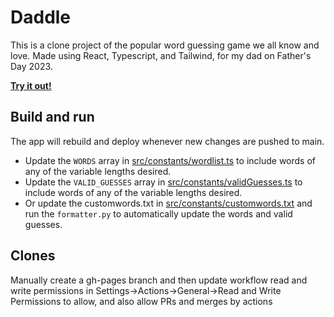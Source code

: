 # Daddle

This is a clone project of the popular word guessing game we all know and love. Made using React, Typescript, and Tailwind, for my dad on Father's Day 2023.

[**Try it out!**](https://cnellington.github.io/daddle/)

## Build and run

The app will rebuild and deploy whenever new changes are pushed to main. 
- Update the `WORDS` array in [src/constants/wordlist.ts](src/constants/wordlist.ts) to include words of any of the variable lengths desired.
- Update the `VALID_GUESSES` array in [src/constants/validGuesses.ts](src/constants/validGuesses.ts) to include words of any of the variable lengths desired.
- Or update the customwords.txt in [src/constants/customwords.txt](src/constants/customwords.txt) and run the `formatter.py` to automatically update the words and valid guesses.

## Clones
Manually create a gh-pages branch and then update workflow read and write permissions in Settings->Actions->General->Read and Write Permissions to allow, and also allow PRs and merges by actions
